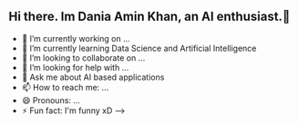 ## Hi there. Im Dania Amin Khan, an AI enthusiast.👋

- 🔭 I’m currently working on ... 
- 🌱 I’m currently learning Data Science and Artificial Intelligence 
- 👯 I’m looking to collaborate on ...
- 🤔 I’m looking for help with ...
- 💬 Ask me about AI based applications
- 📫 How to reach me: ...
- 😄 Pronouns: ...
- ⚡ Fun fact: I'm funny xD
-->
